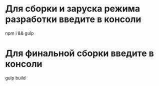 # Для сборки и заруска режима разработки введите в консоли

npm i && gulp

# Для финальной сборки введите в консоли

gulp build

